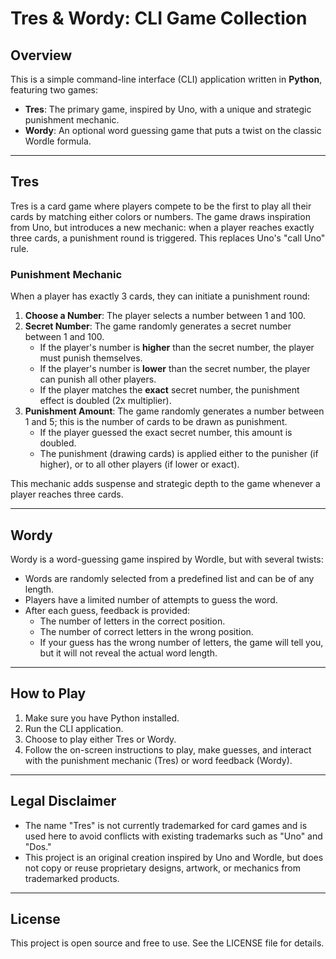# Tres & Wordy: CLI Game Collection

## Overview

This is a simple command-line interface (CLI) application written in **Python**, featuring two games:

- **Tres**: The primary game, inspired by Uno, with a unique and strategic punishment mechanic.
- **Wordy**: An optional word guessing game that puts a twist on the classic Wordle formula.

---

## Tres

Tres is a card game where players compete to be the first to play all their cards by matching either colors or numbers. The game draws inspiration from Uno, but introduces a new mechanic: when a player reaches exactly three cards, a punishment round is triggered. This replaces Uno's "call Uno" rule.

### Punishment Mechanic

When a player has exactly 3 cards, they can initiate a punishment round:

1. **Choose a Number**: The player selects a number between 1 and 100.
2. **Secret Number**: The game randomly generates a secret number between 1 and 100.
    - If the player's number is **higher** than the secret number, the player must punish themselves.
    - If the player's number is **lower** than the secret number, the player can punish all other players.
    - If the player matches the **exact** secret number, the punishment effect is doubled (2x multiplier).
3. **Punishment Amount**: The game randomly generates a number between 1 and 5; this is the number of cards to be drawn as punishment.
    - If the player guessed the exact secret number, this amount is doubled.
    - The punishment (drawing cards) is applied either to the punisher (if higher), or to all other players (if lower or exact).

This mechanic adds suspense and strategic depth to the game whenever a player reaches three cards.

---

## Wordy

Wordy is a word-guessing game inspired by Wordle, but with several twists:

- Words are randomly selected from a predefined list and can be of any length.
- Players have a limited number of attempts to guess the word.
- After each guess, feedback is provided:
  - The number of letters in the correct position.
  - The number of correct letters in the wrong position.
  - If your guess has the wrong number of letters, the game will tell you, but it will not reveal the actual word length.

---

## How to Play

1. Make sure you have Python installed.
2. Run the CLI application.
3. Choose to play either Tres or Wordy.
4. Follow the on-screen instructions to play, make guesses, and interact with the punishment mechanic (Tres) or word feedback (Wordy).

---

## Legal Disclaimer

- The name "Tres" is not currently trademarked for card games and is used here to avoid conflicts with existing trademarks such as "Uno" and "Dos."
- This project is an original creation inspired by Uno and Wordle, but does not copy or reuse proprietary designs, artwork, or mechanics from trademarked products.

---

## License

This project is open source and free to use. See the LICENSE file for details.

